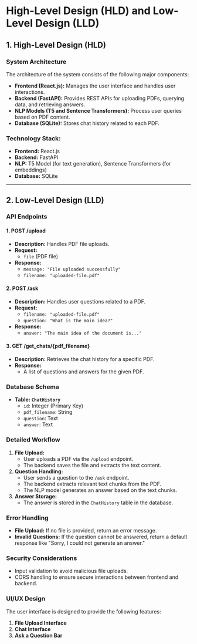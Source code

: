 # High-Level Design (HLD) and Low-Level Design (LLD)

## 1. High-Level Design (HLD)

### System Architecture
The architecture of the system consists of the following major components:
- **Frontend (React.js):** Manages the user interface and handles user interactions.
- **Backend (FastAPI):** Provides REST APIs for uploading PDFs, querying data, and retrieving answers.
- **NLP Models (T5 and Sentence Transformers):** Process user queries based on PDF content.
- **Database (SQLite):** Stores chat history related to each PDF.

### Technology Stack:
- **Frontend:** React.js
- **Backend:** FastAPI
- **NLP:** T5 Model (for text generation), Sentence Transformers (for embeddings)
- **Database:** SQLite

---

## 2. Low-Level Design (LLD)

### API Endpoints
#### 1. **POST /upload**
- **Description:** Handles PDF file uploads.
- **Request:**
  - `file` (PDF file)
- **Response:**
  - `message: "File uploaded successfully"`
  - `filename: "uploaded-file.pdf"`

#### 2. **POST /ask**
- **Description:** Handles user questions related to a PDF.
- **Request:**
  - `filename: "uploaded-file.pdf"`
  - `question: "What is the main idea?"`
- **Response:**
  - `answer: "The main idea of the document is..."`

#### 3. **GET /get_chats/{pdf_filename}**
- **Description:** Retrieves the chat history for a specific PDF.
- **Response:**
  - A list of questions and answers for the given PDF.

### Database Schema
- **Table: `ChatHistory`**
  - `id`: Integer (Primary Key)
  - `pdf_filename`: String
  - `question`: Text
  - `answer`: Text

### Detailed Workflow
1. **File Upload:**
   - User uploads a PDF via the `/upload` endpoint.
   - The backend saves the file and extracts the text content.
2. **Question Handling:**
   - User sends a question to the `/ask` endpoint.
   - The backend extracts relevant text chunks from the PDF.
   - The NLP model generates an answer based on the text chunks.
3. **Answer Storage:**
   - The answer is stored in the `ChatHistory` table in the database.

### Error Handling
- **File Upload:** If no file is provided, return an error message.
- **Invalid Questions:** If the question cannot be answered, return a default response like "Sorry, I could not generate an answer."

### Security Considerations
- Input validation to avoid malicious file uploads.
- CORS handling to ensure secure interactions between frontend and backend.

### UI/UX Design
The user interface is designed to provide the following features:
1. **File Upload Interface**
2. **Chat Interface**
3. **Ask a Question Bar**
